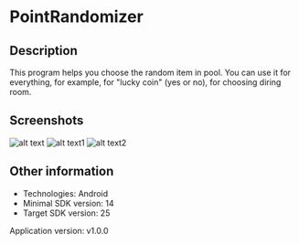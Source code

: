 # PointRandomizer
## Description
This program helps you choose the random item in pool.
You can use it for everything, for example, for "lucky coin" (yes or no), for choosing diring room.

## Screenshots

![alt text](https://raw.github.com/CakeWalker1337/PointRandomizer/master/github/screenshots/11.jpg)
![alt text1](https://raw.github.com/CakeWalker1337/PointRandomizer/master/github/screenshots/22.jpg)
![alt text2](https://raw.github.com/CakeWalker1337/PointRandomizer/master/github/screenshots/33.jpg)


## Other information
- Technologies: Android
- Minimal SDK version: 14
- Target SDK version: 25

Application version: v1.0.0

